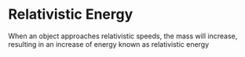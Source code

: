 # Relativistic Energy
When an object approaches relativistic speeds, the mass will increase, resulting in an increase of energy known as relativistic energy